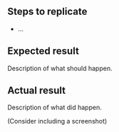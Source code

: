 ## Steps to replicate
* ...

## Expected result
Description of what should happen.

## Actual result
Description of what did happen.

(Consider including a screenshot)

